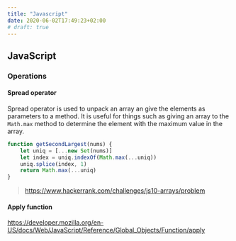 ```yaml
---
title: "Javascript"
date: 2020-06-02T17:49:23+02:00
# draft: true
---
```


## JavaScript

### Operations

#### Spread operator

Spread operator is used to unpack an array an give the elements as parameters to a method. It is useful for things such as giving an array to the `Math.max` method to determine the element with the maximum value in the array.

```javascript
function getSecondLargest(nums) {
    let uniq = [...new Set(nums)]
    let index = uniq.indexOf(Math.max(...uniq))
    uniq.splice(index, 1)
    return Math.max(...uniq)
}
```
> https://www.hackerrank.com/challenges/js10-arrays/problem



#### Apply function

https://developer.mozilla.org/en-US/docs/Web/JavaScript/Reference/Global_Objects/Function/apply